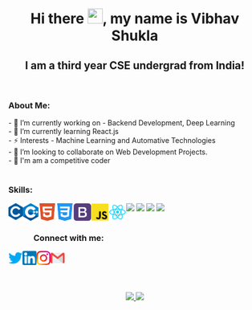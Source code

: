 <link rel="stylesheet" type="text/css" media="all" href="styles.css" />

<h1 align="center">Hi there <img src="https://raw.githubusercontent.com/MartinHeinz/MartinHeinz/master/wave.gif" width="30px" height="30px">, my name is Vibhav Shukla</h1>
<h2 align="center" class="noborder">I am a third year CSE undergrad from India!</h2>
<br>


<h3>About Me:</h3>
- 🔭 I’m currently working on - Backend Development, Deep Learning <br>
- 🌱 I’m currently learning React.js <br>
- ⚡️ Interests - Machine Learning and Automative Technologies <br>
- 👯 I’m looking to collaborate on Web Development Projects. <br>
- 🤝 I'm am a competitive coder <br>

<br>



<h3 align="left">Skills: </h3>

<img align="left"  title="C" alt="C" height="33px" src="./logos/c_colored.png" />
<img align="left" title="C++" alt="C++" height="35px" src="./logos/cpp_coloured.png" />
<img align="left" title="HTML5" alt="HTML5" width="35px" src="./logos/html5_coloured.png" />
<img align="left" title="CSS3" alt="CSS3" width="35px" src="./logos/css3_coloured.png" />
<img align="left" title="Bootstrap" alt="Bootstrap" width="35px" src="./logos/Bootstrap.png" />
<img align="left" title="JS" alt="JavaScript" height="35px" src="./logos/javascript_coloured2.png" />
<img align="left" title="ReactJS" alt="ReactJS" height="35px" src="./logos/react_colored.png" />
<img src="https://img.icons8.com/color/48/000000/python.png"/>
<img src="https://img.icons8.com/fluency/48/000000/jupyter.png"/>
<img src="https://img.icons8.com/color/48/000000/django.png"/>
<img src="https://img.icons8.com/stickers/48/000000/selenium-test-automation.png"/>

<br>
<br>
<h3 style="left: 50px; position:relative;">Connect with me:</h3> 

<a href="https://twitter.com/-vibhav10"><img align="left" title="Twitter - Yashvardhan Arora" alt="Twitter" height="28px" src="./logos/twitter_coloured.png"> </a>
<a href="https://www.linkedin.com/in/vibhav-shukla10/"><img align="left" title="LinkedIn - Yashvardhan Arora" alt="LinkedIn" height="28px" src="./logos/linkedin_coloured.png"> </a> 
<a href="https://www.instagram.com/vibhav10/"><img align="left" title="Instagram - Yashvardhan Arora" alt="Instagram" height="28px" src="./logos/instagram_coloured.png"> </a> 
<a href="mailto:vibhav.1507@gmail.com"><img align="left" title="Mail - Vibhav Shukla" alt="Mail" height="28px" src="./logos/gmail_coloured.png"> </a> 




<br>
<br>
<br>
<br>


<p align="center">
<a href="https://github.com/yash22arora">
  <img   width="44%" src="https://github-readme-streak-stats.herokuapp.com/?user=vibhav10&theme=omni&hide_border=true&include_all_commits=true&hide_title=true" />
  
<img   width="45%" src="https://github-readme-stats.vercel.app/api/top-langs/?username=vibhav10&layout=compact&theme=omni&hide_border=true&hide_title=true" />
  <br><br>
  </a>
</p>

